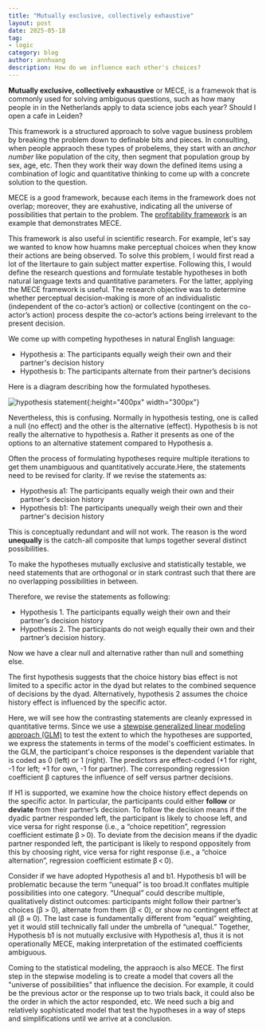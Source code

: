 ```yaml
---
title: "Mutually exclusive, collectively exhaustive"
layout: post
date: 2025-05-18
tag:
- logic
category: blog
author: annhuang
description: How do we influence each other's choices?
---
```


**Mutually exclusive, collectively exhaustive** or MECE, is a framewok that is commonly used for solving ambiguous questions, such as how many people in in the Netherlands apply to data science jobs each year? Should I open a cafe in Leiden?

This framework is a structured approach to solve vague business problem by breaking the problem down to definable bits and pieces. In consulting, when people appraoch these types of probelems, they start with an *anchor number* like population of the city, then segment that population group by sex, age, etc. Then they work their way down the defined items using a combination of logic and quantitative thinking to come up with a concrete solution to the question.

MECE is a good framework, because each items in the framework does not overlap; moreover, they are exahustive, indicating all the universe of possibilities that pertain to the problem. The [profitability framework](https://mconsultingprep.com/profitability-case-framework) is an example that demonstrates MECE.

This framework is also useful in scientific research. For example, let's say we wanted to know how huamns make perceptual choices when they know their actions are being observed. To solve this problem, I would first read a lot of the litertaure to gain subject matter expertise. Following this, I would define the research questions and formulate testable hypotheses in both natural language texts and quantitative parameters. For the latter, applying the MECE framework is useful. The research objective was to determine whether perceptual decision-making is more of an individualistic (independent of the co-actor’s action) or collective (contingent on the co-actor’s action) process despite the co-actor’s actions being irrelevant to the present decision.

We come up with competing hypotheses in natural English language:

- Hypothesis a: The participants equally weigh their own and their partner's decision history
- Hypothesis b: The participants alternate from their partner’s decisions

Here is a diagram describing how the formulated hypotheses.

![hypothesis statement](/assets/images/blog/hypothesis.png){:height="400px" width="300px"}

Nevertheless, this is confusing. Normally in hypothesis testing, one is called a null (no effect) and the other is the alternative (effect). Hypothesis b is not really the alternative to hypothesis a. Rather it presents as one of the options to an alternative statement compared to Hypothesis a.

Often the process of formulating hypotheses require multiple iterations to get them unambiguous and quantitatively accurate.Here, the statements need to be revised for clarity. If we revise the statements as:

- Hypothesis a1: The participants equally weigh their own and their partner's decision history
- Hypothesis b1: The participants unequally weigh their own and their partner's decision history

This is conceptually redundant and will not work. The reason is the word **unequally** is the catch-all composite that lumps together several distinct possibilities.

To make the hypotheses mutually exclusive and statistically testable, we need statements that are orthogonal or in stark contrast such that there are no overlapping possibilities in between.

Therefore, we revise the statements as following:

- Hypothesis 1. The participants equally weigh their own and their partner’s decision history
- Hypothesis 2. The participants do not weigh equally their own and their partner’s decision history.

Now we have a clear null and alternative rather than null and something else.

The first hypothesis suggests that the choice history bias effect is not limited to a specific actor in the dyad but relates to the combined sequence of decisions by the dyad. Alternatively, hypothesis 2 assumes the choice history effect is influenced by the specific actor.

Here, we will see how the contrasting statements are cleanly expressed in quantitative terms. Since we use a [stewpise generalized linear modeling approach (GLM)](https://online.stat.psu.edu/stat501/lesson/10/10.2) to test the extent to which the hypotheses are supported, we express the statements in terms of the model's coefficient estimates. In the GLM, the participant's choice responses is the dependent variable that is coded as 0 (left) or 1 (right). The predictors are effect-coded (+1 for right, -1 for left; +1 for own, -1 for partner). The corresponding regression coefficient β captures the influence of self versus partner decisions.

If H1 is supported, we examine how the choice history effect depends on the specific actor. In particular, the participants could either **follow** or **deviate** from their partner’s decision. To follow the decision means if the dyadic partner responded left, the participant is likely to choose left, and vice versa for right response (i.e., a “choice repetition”, regression coefficient estimate β > 0). To deviate from the decision means if the dyadic partner responded left, the participant is likely to respond oppositely from this by choosing right, vice versa for right response (i.e., a “choice alternation”, regression coefficient estimate β < 0). 

Consider if we have adopted Hypothesis a1 and b1. Hypothesis b1 will be problematic because the term “unequal” is too broad.It conflates multiple possibilities into one category. “Unequal” could describe multiple, qualitatively distinct outcomes: participants might follow their partner’s choices (β > 0), alternate from them (β < 0), or show no contingent effect at all (β ≈ 0). The last case is fundamentally different from “equal” weighting, yet it would still technically fall under the umbrella of “unequal.” Together, Hypothesis b1 is not mutually exclusive with Hypothesis a1, thus it is not operationally MECE, making interpretation of the estimated coefficients ambiguous.

Coming to the statistical modeling, the appraoch is also MECE. The first step in the stepwise modeling is to create a model that covers all the "universe of possibilities" that influence the decision. For example, it could be the previous actor or the response up to two trials back, it could also be the order in which the actor responded, etc. We need such a big and relatively sophisticated model that test the hypotheses in a way of steps and simplifications until we arrive at a conclusion.

